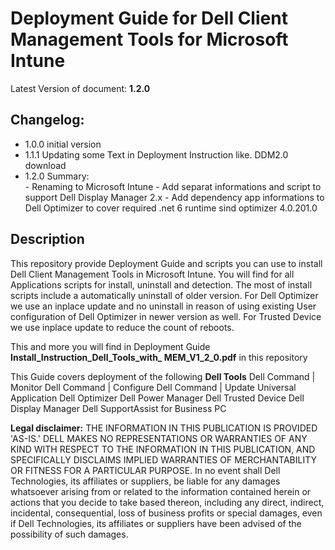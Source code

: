 # Deployment Guide for Dell Client Management Tools for Microsoft Intune

Latest Version of document: **1.2.0**

## Changelog:
- 1.0.0   initial version
- 1.1.1   Updating some Text in Deployment Instruction like. DDM2.0 download
- 1.2.0   Summary:   
          - Renaming to Microsoft Intune
          - Add separat informations and script to support Dell Display Manager 2.x
          - Add dependency app informations to Dell Optimizer to cover required .net 6 runtime sind optimizer 4.0.201.0

## Description
This repository provide Deployment Guide and scripts you can use to install Dell Client Management Tools in Microsoft Intune.
You will find for all Applications scripts for install, uninstall and detection. The most of install scripts include a automatically uninstall of older version. For Dell Optimizer we use an inplace update and no uninstall in reason of using existing User configuration of Dell Optimizer in newer version as well. For Trusted Device we use inplace update to reduce the count of reboots.

This and more you will find in Deployment Guide **Install_Instruction_Dell_Tools_with_ MEM_V1_2_0.pdf** in this repository

This Guide covers deployment of the following **Dell Tools**
Dell Command | Monitor
Dell Command | Configure
Dell Command | Update Universal Application
Dell Optimizer
Dell Power Manager
Dell Trusted Device
Dell Display Manager
Dell SupportAssist for Business PC

**Legal disclaimer:** THE INFORMATION IN THIS PUBLICATION IS PROVIDED 'AS-IS.' DELL MAKES NO REPRESENTATIONS OR WARRANTIES OF ANY KIND WITH RESPECT TO THE INFORMATION IN THIS PUBLICATION, AND SPECIFICALLY DISCLAIMS IMPLIED WARRANTIES OF MERCHANTABILITY OR FITNESS FOR A PARTICULAR PURPOSE. In no event shall Dell Technologies, its affiliates or suppliers, be liable for any damages whatsoever arising from or related to the information contained herein or actions that you decide to take based thereon, including any direct, indirect, incidental, consequential, loss of business profits or special damages, even if Dell Technologies, its affiliates or suppliers have been advised of the possibility of such damages.

